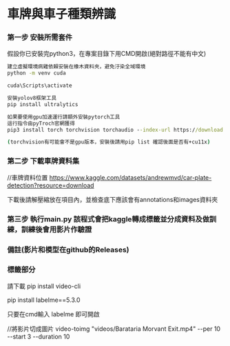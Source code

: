 車牌與車子種類辨識
===

### 第一步 安裝所需套件

假設你已安裝完python3，在專案目錄下用CMD開啟(絕對路徑不能有中文)

```cmd
建立虛擬環境病雞依賴安裝在橡木資料夾，避免汙染全域環境
python -m venv cuda

cuda\Scripts\activate

安裝yolov8框架工具
pip install ultralytics

如果要使用gpu加速運行請額外安裝pytorch工具
這行指令由pyTroch官網獲得
pip3 install torch torchvision torchaudio --index-url https://download.pytorch.org/whl/cu118

(torchvision有可能會不是gpu版本，安裝後請用pip list 確認後面是否有+cu11x)
```

### 第二步 下載車牌資料集

//車牌資料位置
https://www.kaggle.com/datasets/andrewmvd/car-plate-detection?resource=download

下載後請解壓縮放在項目內，並檢查底下應該會有annotations和images資料夾

### 第三步 執行main.py 該程式會把kaggle轉成標籤並分成資料及做訓練，訓練後會用影片作驗證

### 備註(影片和模型在github的Releases)

### 標籤部分

請下載
pip install video-cli

pip install labelme==5.3.0

只要在cmd輸入 labelme 即可開啟

//將影片切成圖片
video-toimg "videos/Barataria Morvant Exit.mp4" --per 10 --start 3 --duration 10
